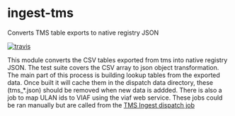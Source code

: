 # ingest-tms
Converts TMS table exports to native registry JSON

[![travis](https://travis-ci.org/nypl-registry/ingest-tms.svg)](https://travis-ci.org/nypl-registry/ingest-tms/)

This module converts the CSV tables exported from tms into native registry JSON. The test suite covers the CSV array to json object transformation. The main part of this process is building lookup tables from the exported data. Once built it will cache them in the dispatch data directory, these (tms_*.json) should be removed when new data is addded. There is also a job to map ULAN ids to VIAF using the viaf web service. These jobs could be ran manually but are called from the [TMS Ingest dispatch job](https://github.com/nypl-registry/dispatch/blob/master/jobs/ingest_tms.js)

